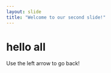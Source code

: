 ```yaml
---
layout: slide
title: "Welcome to our second slide!"
---
```

# hello all
Use the left arrow to go back!
